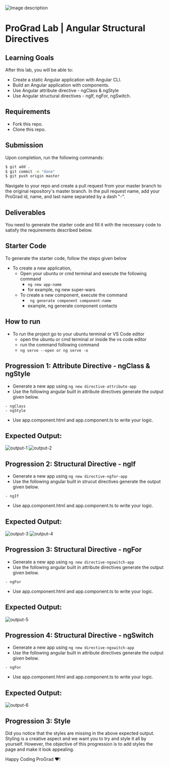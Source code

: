 ![Image description](https://i1.faceprep.in/ProGrad/face-logo-resized.png)

# ProGrad Lab | Angular Structural Directives


## Learning Goals

After this lab, you will be able to:

- Create a static Angular application with Angular CLI.
- Build an Angular application with components.
- Use Angular attribute directive - ngClass & ngStyle
- Use Angular structural directives - ngIf, ngFor, ngSwitch.

## Requirements

- Fork this repo.
- Clone this repo.

## Submission

Upon completion, run the following commands:

```bash
$ git add .
$ git commit -m "done"
$ git push origin master
```

Navigate to your repo and create a pull request from your master branch to the original repository's master branch. In the pull request name, add your ProGrad id, name, and last name separated by a dash "-".

## Deliverables

You need to generate the starter code and fill it with the necessary code to satisfy the requirements described below.

## Starter Code

To generate the starter code, follow the steps given below

- To create a new application,
    - Open your ubuntu or cmd terminal and execute the following command
      - ```ng new app-name```
      - for example, ng new super-wars
    - To create a new component, execute the command 
      - ``` ng generate component component-name```
      - example, ng generate component contacts
      
## How to run

- To run the project go to your ubuntu terminal or VS Code editor
    - open the ubuntu or cmd terminal or inside the vs code editor
    - run the command following command
    - ```ng serve --open or ng serve -o```


## Progression 1: Attribute Directive - ngClass & ngStyle

- Generate a new app using `ng new directive-attribute-app`
- Use the following angular built in attribute directives generate the output given below.
```
- ngClass
- ngStyle
```
- Use app.component.html and app.component.ts to write your logic.

## Expected Output:
![output-1](https://i1.faceprep.in/ProGrad/ts-day4-3.png)
![output-2](https://i1.faceprep.in/ProGrad/ts-day4-4.png)

## Progression 2: Structural Directive - ngIf
- Generate a new app using `ng new directive-ngfor-app`
- Use the following angular built in strucut directives generate the output given below.
```
- ngIf
```
- Use app.component.html and app.component.ts to write your logic.

## Expected Output:
![output-3](https://i1.faceprep.in/ProGrad/ts-day4-1.png)
![output-4](https://i1.faceprep.in/ProGrad/ts-day4-2.png)

## Progression 3: Structural Directive - ngFor
- Generate a new app using `ng new directive-ngswitch-app`
- Use the following angular built in attribute directives generate the output given below.
```
- ngFor
```
- Use app.component.html and app.component.ts to write your logic.

## Expected Output:
![output-5]()

## Progression 4: Structural Directive - ngSwitch
- Generate a new app using `ng new directive-ngswitch-app`
- Use the following angular built in attribute directives generate the output given below.
```
- ngFor
```
- Use app.component.html and app.component.ts to write your logic.

## Expected Output:
![output-6]()



## Progression 3: Style
Did you notice that the styles are missing in the above expected output. Styling is a creative aspect and we want you to try and style it all by yourself. However, the objective of this progression is to add styles the page and make it look appealing.

Happy Coding ProGrad ❤️!
